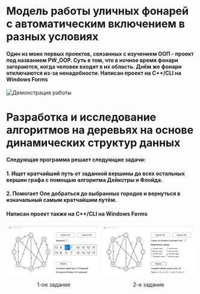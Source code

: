 # Модель работы уличных фонарей с автоматическим включением в разных условиях
<h4>Один из моих первых проектов, связанных с изучением ООП - проект под названием PW_OOP. Суть в том, что в ночное время фонари загораются, когда человек входит в их область. Днём же фонари отключаются из-за ненадобности. Написан проект на C++/CLI на Windows Forms</h4>
<img src="GifsAndImages/LamppostWork.gif" width="600" alt="Демонстрация работы"/>

# Разработка и исследование алгоритмов на деревьях на основе динамических структур данных
<h4>Следующая программа решает следующие задачи: </h4>
<h4>1. Ищет кратчайший путь от заданной вершины до всех остальных вершин графа с помощью алгоритма Дейкстры и Флойда.</h4>
<h4>2. Помогает Оле добраться до выбранных городов и вернуться в изначальный самым кратчайшим путём.</h4>
<h4>Написан проект также на C++/CLI на Windows Forms</h4>
<div style="display: flex; justify-content: space-between;">
  <div style="flex: 1; padding: 5px;">
    <img src="GifsAndImages/ThirdProgram_1.png" alt="Image 1" style="max-width: 100%;">
    <p align="center">1-ое задание</p>
  </div>
  <div style="flex: 1; padding: 5px;">
    <img src="GifsAndImages/ThirdProgram_2.png" alt="Image 2" style="max-width: 100%;">
    <p align="center">2-е задание</p>
  </div>
</div>
